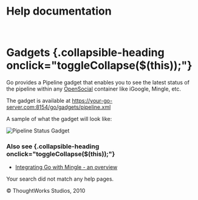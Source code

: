 Help documentation
==================

 

Gadgets {.collapsible-heading onclick="toggleCollapse($(this));"}
=======

Go provides a Pipeline gadget that enables you to see the latest status
of the pipeline within any [OpenSocial](http://www.opensocial.org/)
container like iGoogle, Mingle, etc.

The gadget is available at
https://your-go-server.com:8154/go/gadgets/pipeline.xml

A sample of what the gadget will look like:

![Pipeline Status
Gadget](../resources/images/cruise/pipeline-status-gadget.png)

### Also see {.collapsible-heading onclick="toggleCollapse($(this));"}

-   [Integrating Go with Mingle - an overview](mingle_integration.html)

Your search did not match any help pages.



© ThoughtWorks Studios, 2010


